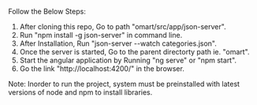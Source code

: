 Follow the Below Steps: 

1) After cloning this repo, Go to path "omart/src/app/json-server".
2) Run "npm install -g json-server" in command line.
3) After Installation, Run "json-server --watch categories.json".
4) Once the server is started, Go to the parent directorty path ie. "omart".
5) Start the angular application by Running "ng serve" or "npm start".
6) Go the link "http://localhost:4200/" in the browser.

Note: Inorder to run the project, system must be preinstalled with latest versions of node and npm to install libraries.
